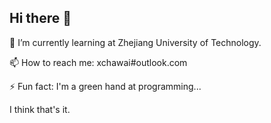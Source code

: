 ## Hi there 👋

<!--
**xchawai/xchawai** is a ✨ _special_ ✨ repository because its `README.md` (this file) appears on your GitHub profile.

Here are some ideas to get you started:

- 🔭 I’m currently working on ...
- 🌱 I’m currently learning ...
- 👯 I’m looking to collaborate on ...
- 🤔 I’m looking for help with ...
- 💬 Ask me about ...
- 📫 How to reach me: ...
- 😄 Pronouns: ...
- ⚡ Fun fact: ...
-->

🌱 I’m currently learning at Zhejiang University of Technology.

📫 How to reach me: xchawai#outlook.com

⚡ Fun fact: I'm a green hand at programming...

I think that's it.
